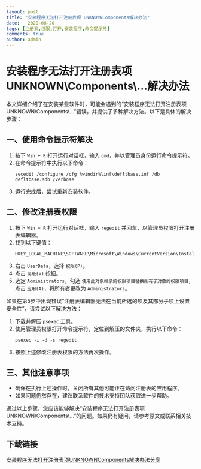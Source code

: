 ```yaml
---
layout: post
title: "安装程序无法打开注册表项 UNKNOWNComponents解决办法"
date:   2020-08-20
tags: [注册表,权限,打开,安装程序,命令提示符]
comments: true
author: admin
---
```

# 安装程序无法打开注册表项 UNKNOWN\Components\…解决办法

本文详细介绍了在安装某些软件时，可能会遇到的“安装程序无法打开注册表项 UNKNOWN\Components\…”错误，并提供了多种解决方法。以下是具体的解决步骤：

## 一、使用命令提示符解决

1. 按下 `Win + R` 打开运行对话框，输入 `cmd`，并以管理员身份运行命令提示符。
2. 在命令提示符中执行以下命令：
   ```
   secedit /configure /cfg %windir%\inf\defltbase.inf /db defltbase.sdb /verbose
   ```
3. 运行完成后，尝试重新安装软件。

## 二、修改注册表权限

1. 按下 `Win + R` 打开运行对话框，输入 `regedit` 并回车，以管理员权限打开注册表编辑器。
2. 找到以下键值：
   ```
   HKEY_LOCAL_MACHINE\SOFTWARE\Microsoft\Windows\CurrentVersion\Installer\UserData
   ```
3. 右击 `UserData`，选择 `权限(P)`。
4. 点击 `高级(V)` 按钮。
5. 选定 `Administrators`，勾选 `使用此对象继承的权限项目替换所有子对象的权限项目`，点击 `应用(A)`，将所有者更改为 `Administrators`。

如果在第5步中出现错误“注册表编辑器无法在当前所选的项及其部分子项上设置安全性”，请尝试以下解决方法：

1. 下载并解压 `psexec` 工具。
2. 使用管理员权限打开命令提示符，定位到解压的文件夹，执行以下命令：
   ```
   psexec -i -d -s regedit
   ```
3. 按照上述修改注册表权限的方法再次操作。

## 三、其他注意事项

- 确保在执行上述操作时，关闭所有其他可能正在访问注册表的应用程序。
- 如果问题仍然存在，建议联系软件的技术支持团队获取进一步帮助。

通过以上步骤，您应该能够解决“安装程序无法打开注册表项 UNKNOWN\Components\…”的问题。如果仍有疑问，请参考原文或联系相关技术支持。

## 下载链接

[安装程序无法打开注册表项UNKNOWNComponents解决办法分享](https://pan.quark.cn/s/d98eea92a074)